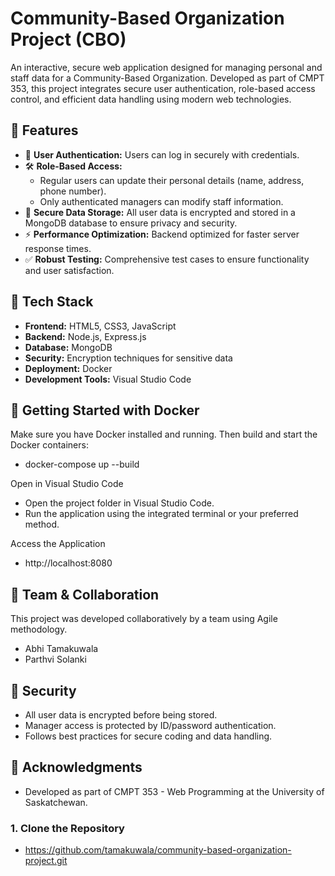 # Community-Based Organization Project (CBO)

An interactive, secure web application designed for managing personal and staff data for a Community-Based Organization. Developed as part of CMPT 353, this project integrates secure user authentication, role-based access control, and efficient data handling using modern web technologies.

## 🚀 Features

- 🔐 **User Authentication:** Users can log in securely with credentials.
- 🛠️ **Role-Based Access:** 
  - Regular users can update their personal details (name, address, phone number).
  - Only authenticated managers can modify staff information.
- 🧊 **Secure Data Storage:** All user data is encrypted and stored in a MongoDB database to ensure privacy and security.
- ⚡ **Performance Optimization:** Backend optimized for faster server response times.
- ✅ **Robust Testing:** Comprehensive test cases to ensure functionality and user satisfaction.

## 🧰 Tech Stack

- **Frontend:** HTML5, CSS3, JavaScript
- **Backend:** Node.js, Express.js
- **Database:** MongoDB
- **Security:** Encryption techniques for sensitive data
- **Deployment:** Docker
- **Development Tools:** Visual Studio Code

## 🐳 Getting Started with Docker

Make sure you have Docker installed and running. Then build and start the Docker containers:

- docker-compose up --build
  
Open in Visual Studio Code

- Open the project folder in Visual Studio Code.
- Run the application using the integrated terminal or your preferred method.
  
Access the Application

- http://localhost:8080

## 👥 Team & Collaboration

This project was developed collaboratively by a team using Agile methodology.

- Abhi Tamakuwala
- Parthvi Solanki

## 🔐 Security

- All user data is encrypted before being stored.
- Manager access is protected by ID/password authentication.
- Follows best practices for secure coding and data handling.

## 🙌 Acknowledgments

 - Developed as part of CMPT 353 - Web Programming at the University of Saskatchewan.

### 1. Clone the Repository

- https://github.com/tamakuwala/community-based-organization-project.git
